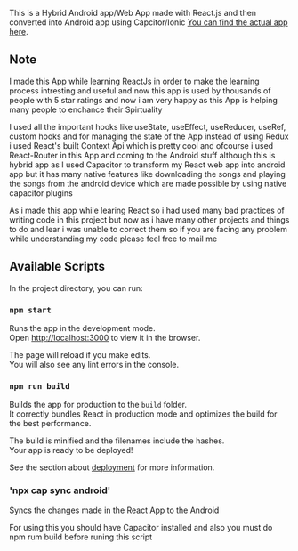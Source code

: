 This is a Hybrid Android app/Web App made with React.js and then converted into Android app using Capcitor/Ionic
[You can find the actual app here](https://play.google.com/store/apps/details?id=com.rahulkudum.vaisnava_songs).

## Note

I made this App while learning ReactJs in order to make the learning process intresting and useful and now this app is used by thousands of people with 5 star ratings and now i am very happy as this App is helping many people to enchance their Spirtuality

I used all the important hooks like useState, useEffect, useReducer, useRef, custom hooks and for managing the state of the App instead of using Redux i used React's built Context Api which is pretty cool and ofcourse i used React-Router in this App and coming to the Android stuff although this is hybrid app as I used Capacitor to transform my React web app into android app but it has many native features like downloading the songs and playing the songs from the android device which are made possible by using native capacitor plugins

As i made this app while learing React so i had used many bad practices of writing code in this project but now as i have many other projects and things to do and lear i was unable to correct them so if you are facing any problem while understanding my code please feel free to mail me     


## Available Scripts

In the project directory, you can run:

### `npm start`

Runs the app in the development mode.<br />
Open [http://localhost:3000](http://localhost:3000) to view it in the browser.

The page will reload if you make edits.<br />
You will also see any lint errors in the console.

### `npm run build`

Builds the app for production to the `build` folder.<br />
It correctly bundles React in production mode and optimizes the build for the best performance.

The build is minified and the filenames include the hashes.<br />
Your app is ready to be deployed!

See the section about [deployment](https://facebook.github.io/create-react-app/docs/deployment) for more information.

### 'npx cap sync android'

Syncs the changes made in the React App to the Android

For using this you should have Capacitor installed and also you must do npm rum build before runing this script  
